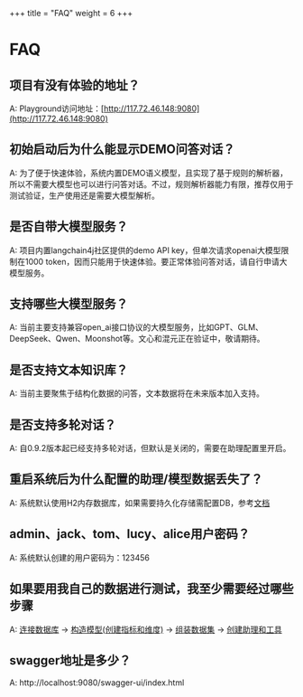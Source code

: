 +++
title = "FAQ"
weight = 6
+++

# FAQ

## 项目有没有体验的地址？

A: Playground访问地址：[http://117.72.46.148:9080](http://117.72.46.148:9080)

## 初始启动后为什么能显示DEMO问答对话？

A: 为了便于快速体验，系统内置DEMO语义模型，且实现了基于规则的解析器，所以不需要大模型也可以进行问答对话。不过，规则解析器能力有限，推荐仅用于测试验证，生产使用还是需要大模型解析。

## 是否自带大模型服务？

A: 项目内置langchain4j社区提供的demo API key，但单次请求openai大模型限制在1000 token，因而只能用于快速体验。要正常体验问答对话，请自行申请大模型服务。

## 支持哪些大模型服务？

A: 当前主要支持兼容open_ai接口协议的大模型服务，比如GPT、GLM、DeepSeek、Qwen、Moonshot等。文心和混元正在验证中，敬请期待。

## 是否支持文本知识库？

A: 当前主要聚焦于结构化数据的问答，文本数据将在未来版本加入支持。

## 是否支持多轮对话？

A: 自0.9.2版本起已经支持多轮对话，但默认是关闭的，需要在助理配置里开启。

## 重启系统后为什么配置的助理/模型数据丢失了？

A: 系统默认使用H2内存数据库，如果需要持久化存储需配置DB，参考[文档](https://supersonicbi.github.io/docs/%E7%B3%BB%E7%BB%9F%E9%83%A8%E7%BD%B2/%E9%85%8D%E7%BD%AEdb/)

## admin、jack、tom、lucy、alice用户密码？

A: 系统默认创建的用户密码为：123456

## 如果要用我自己的数据进行测试，我至少需要经过哪些步骤

A: [连接数据库](https://supersonicbi.github.io/docs/headless-bi/%E8%BF%9E%E6%8E%A5%E6%95%B0%E6%8D%AE%E5%BA%93/) 
-> [构造模型(创建指标和维度)](http://supersonicbi.github.io/docs/headless-bi/%E6%9E%84%E5%BB%BA%E6%A8%A1%E5%9E%8B/) 
-> [组装数据集](http://supersonicbi.github.io/docs/headless-bi/%E7%BB%84%E8%A3%85%E6%95%B0%E6%8D%AE%E9%9B%86/)
-> [创建助理和工具](http://supersonicbi.github.io/docs/chat-bi/%E9%85%8D%E7%BD%AE%E5%8A%A9%E7%90%86/)

## swagger地址是多少？
A: http://localhost:9080/swagger-ui/index.html